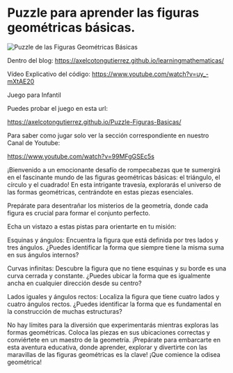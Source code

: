 # Puzzle para aprender las figuras geométricas básicas.


![Puzzle de las Figuras Geométricas Básicas](https://axelcotongutierrez.github.io/learningmathematicas/assets/images//posts/0010JFormas/J03F.jpg)

Dentro del blog: https://axelcotongutierrez.github.io/learningmathematicas/

Vídeo Explicativo del código: https://www.youtube.com/watch?v=uy_-mXtAE20

Juego para Infantil

Puedes probar el juego en esta url:

https://axelcotongutierrez.github.io/Puzzle-Figuras-Basicas/

Para saber como jugar solo ver la sección correspondiente en nuestro Canal de Youtube:

https://www.youtube.com/watch?v=99MFgGSEc5s

¡Bienvenido a un emocionante desafío de rompecabezas que te sumergirá en el fascinante mundo de las figuras geométricas básicas: el triángulo, el círculo y el cuadrado! En esta intrigante travesía, explorarás el universo de las formas geométricas, centrándote en estas piezas esenciales.

Prepárate para desentrañar los misterios de la geometría, donde cada figura es crucial para formar el conjunto perfecto.

Echa un vistazo a estas pistas para orientarte en tu misión:

Esquinas y ángulos: Encuentra la figura que está definida por tres lados y tres ángulos. ¿Puedes identificar la forma que siempre tiene la misma suma en sus ángulos internos?

Curvas infinitas: Descubre la figura que no tiene esquinas y su borde es una curva cerrada y constante. ¿Puedes ubicar la forma que es igualmente ancha en cualquier dirección desde su centro?

Lados iguales y ángulos rectos: Localiza la figura que tiene cuatro lados y cuatro ángulos rectos. ¿Puedes identificar la forma que es fundamental en la construcción de muchas estructuras?

No hay límites para la diversión que experimentarás mientras exploras las formas geométricas. Coloca las piezas en sus ubicaciones correctas y conviértete en un maestro de la geometría. ¡Prepárate para embarcarte en esta aventura educativa, donde aprender, explorar y divertirte con las maravillas de las figuras geométricas es la clave! ¡Que comience la odisea geométrica!
